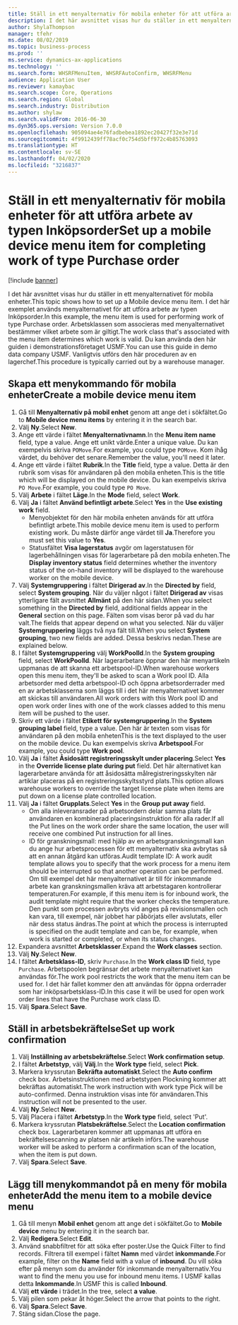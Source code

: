 ```yaml
---
title: Ställ in ett menyalternativ för mobila enheter för att utföra arbete av typen Inköpsorder
description: I det här avsnittet visas hur du ställer in ett menyalternativet för mobila enheter.
author: ShylaThompson
manager: tfehr
ms.date: 08/02/2019
ms.topic: business-process
ms.prod: ''
ms.service: dynamics-ax-applications
ms.technology: ''
ms.search.form: WHSRFMenuItem, WHSRFAutoConfirm, WHSRFMenu
audience: Application User
ms.reviewer: kamaybac
ms.search.scope: Core, Operations
ms.search.region: Global
ms.search.industry: Distribution
ms.author: shylaw
ms.search.validFrom: 2016-06-30
ms.dyn365.ops.version: Version 7.0.0
ms.openlocfilehash: 905094ae4e76fadbebea1892ec20427f32e3e71d
ms.sourcegitcommit: 4f9912439ff78acf0c754d5bff972c4b85763093
ms.translationtype: HT
ms.contentlocale: sv-SE
ms.lasthandoff: 04/02/2020
ms.locfileid: "3216837"
---
```

# <a name="set-up-a-mobile-device-menu-item-for-completing-work-of-type-purchase-order"></a><span data-ttu-id="86ec9-103">Ställ in ett menyalternativ för mobila enheter för att utföra arbete av typen Inköpsorder</span><span class="sxs-lookup"><span data-stu-id="86ec9-103">Set up a mobile device menu item for completing work of type Purchase order</span></span>

[!include [banner](../../includes/banner.md)]

<span data-ttu-id="86ec9-104">I det här avsnittet visas hur du ställer in ett menyalternativet för mobila enheter.</span><span class="sxs-lookup"><span data-stu-id="86ec9-104">This topic shows how to set up a Mobile device menu item.</span></span> <span data-ttu-id="86ec9-105">I det här exemplet används menyalternativet för att utföra arbete av typen Inköpsorder.</span><span class="sxs-lookup"><span data-stu-id="86ec9-105">In this example, the menu item is used for performing work of type Purchase order.</span></span> <span data-ttu-id="86ec9-106">Arbetsklassen som associeras med menyalternativet bestämmer vilket arbete som är giltigt.</span><span class="sxs-lookup"><span data-stu-id="86ec9-106">The work class that's associated with the menu item determines which work is valid.</span></span> <span data-ttu-id="86ec9-107">Du kan använda den här guiden i demonstrationsföretaget USMF.</span><span class="sxs-lookup"><span data-stu-id="86ec9-107">You can use this guide in demo data company USMF.</span></span> <span data-ttu-id="86ec9-108">Vanligtvis utförs den här proceduren av en lagerchef.</span><span class="sxs-lookup"><span data-stu-id="86ec9-108">This procedure is typically carried out by a warehouse manager.</span></span>


## <a name="create-a-mobile-device-menu-item"></a><span data-ttu-id="86ec9-109">Skapa ett menykommando för mobila enheter</span><span class="sxs-lookup"><span data-stu-id="86ec9-109">Create a mobile device menu item</span></span>
1. <span data-ttu-id="86ec9-110">Gå till **Menyalternativ på mobil enhet** genom att ange det i sökfältet.</span><span class="sxs-lookup"><span data-stu-id="86ec9-110">Go to **Mobile device menu items** by entering it in the search bar.</span></span>
2. <span data-ttu-id="86ec9-111">Välj **Ny**.</span><span class="sxs-lookup"><span data-stu-id="86ec9-111">Select **New**.</span></span>
3. <span data-ttu-id="86ec9-112">Ange ett värde i fältet **Menyalternativnamn**.</span><span class="sxs-lookup"><span data-stu-id="86ec9-112">In the **Menu item name** field, type a value.</span></span> <span data-ttu-id="86ec9-113">Ange ett unikt värde.</span><span class="sxs-lookup"><span data-stu-id="86ec9-113">Enter a unique value.</span></span> <span data-ttu-id="86ec9-114">Du kan exempelvis skriva `POMove`.</span><span class="sxs-lookup"><span data-stu-id="86ec9-114">For example, you could type `POMove`.</span></span> <span data-ttu-id="86ec9-115">Kom ihåg värdet, du behöver det senare.</span><span class="sxs-lookup"><span data-stu-id="86ec9-115">Remember the value, you'll need it later.</span></span>  
4. <span data-ttu-id="86ec9-116">Ange ett värde i fältet **Rubrik**.</span><span class="sxs-lookup"><span data-stu-id="86ec9-116">In the **Title** field, type a value.</span></span> <span data-ttu-id="86ec9-117">Detta är den rubrik som visas för användaren på den mobila enheten.</span><span class="sxs-lookup"><span data-stu-id="86ec9-117">This is the title which will be displayed on the mobile device.</span></span> <span data-ttu-id="86ec9-118">Du kan exempelvis skriva `PO Move`.</span><span class="sxs-lookup"><span data-stu-id="86ec9-118">For example, you could type `PO Move`.</span></span>  
5. <span data-ttu-id="86ec9-119">Välj **Arbete** i fältet **Läge**.</span><span class="sxs-lookup"><span data-stu-id="86ec9-119">In the **Mode** field, select **Work**.</span></span>
6. <span data-ttu-id="86ec9-120">Välj **Ja** i fältet **Använd befintligt arbete**.</span><span class="sxs-lookup"><span data-stu-id="86ec9-120">Select **Yes** in the **Use existing work** field.</span></span>
    - <span data-ttu-id="86ec9-121">Menyobjektet för den här mobila enheten används för att utföra befintligt arbete.</span><span class="sxs-lookup"><span data-stu-id="86ec9-121">This mobile device menu item is used to perform existing work.</span></span> <span data-ttu-id="86ec9-122">Du måste därför ange värdet till **Ja**.</span><span class="sxs-lookup"><span data-stu-id="86ec9-122">Therefore you must set this value to **Yes**.</span></span>  
    - <span data-ttu-id="86ec9-123">Statusfältet **Visa lagerstatus** avgör om lagerstatusen för lagerbehållningen visas för lagerarbetare på den mobila enheten.</span><span class="sxs-lookup"><span data-stu-id="86ec9-123">The **Display inventory status** field determines whether the inventory status of the on-hand inventory will be displayed to the warehouse worker on the mobile device.</span></span>  
7. <span data-ttu-id="86ec9-124">Välj **Systemgruppering** i fältet **Dirigerad av**.</span><span class="sxs-lookup"><span data-stu-id="86ec9-124">In the **Directed by** field, select **System grouping**.</span></span> <span data-ttu-id="86ec9-125">När du väljer något i fältet **Dirigerad av** visas ytterligare fält avsnittet **Allmänt** på den här sidan.</span><span class="sxs-lookup"><span data-stu-id="86ec9-125">When you select something in the **Directed by** field, additional fields appear in the **General** section on this page.</span></span> <span data-ttu-id="86ec9-126">Fälten som visas beror på vad du har valt.</span><span class="sxs-lookup"><span data-stu-id="86ec9-126">The fields that appear depend on what you selected.</span></span> <span data-ttu-id="86ec9-127">När du väljer **Systemgruppering** läggs två nya fält till.</span><span class="sxs-lookup"><span data-stu-id="86ec9-127">When you select **System grouping**, two new fields are added.</span></span> <span data-ttu-id="86ec9-128">Dessa beskrivs nedan.</span><span class="sxs-lookup"><span data-stu-id="86ec9-128">These are explained below.</span></span>  
8. <span data-ttu-id="86ec9-129">I fältet **Systemgruppering** välj **WorkPoolId**.</span><span class="sxs-lookup"><span data-stu-id="86ec9-129">In the **System grouping** field, select **WorkPoolId**.</span></span> <span data-ttu-id="86ec9-130">När lagerarbetare öppnar den här menyartikeln uppmanas de att skanna ett arbetspool-ID.</span><span class="sxs-lookup"><span data-stu-id="86ec9-130">When warehouse workers open this menu item, they'll be asked to scan a Work pool ID.</span></span> <span data-ttu-id="86ec9-131">Alla arbetsorder med detta arbetspool-ID och öppna arbetsorderrader med en av arbetsklasserna som läggs till i det här menyalternativet kommer att skickas till användaren.</span><span class="sxs-lookup"><span data-stu-id="86ec9-131">All work orders with this Work pool ID and open work order lines with one of the work classes added to this menu item will be pushed to the user.</span></span>  
9. <span data-ttu-id="86ec9-132">Skriv ett värde i fältet **Etikett för systemgruppering**.</span><span class="sxs-lookup"><span data-stu-id="86ec9-132">In the **System grouping label** field, type a value.</span></span> <span data-ttu-id="86ec9-133">Den här är texten som visas för användaren på den mobila enheten</span><span class="sxs-lookup"><span data-stu-id="86ec9-133">This is the text displayed to the user on the mobile device.</span></span> <span data-ttu-id="86ec9-134">Du kan exempelvis skriva **Arbetspool**.</span><span class="sxs-lookup"><span data-stu-id="86ec9-134">For example, you could type **Work pool**.</span></span>  
10. <span data-ttu-id="86ec9-135">Välj **Ja** i fältet **Åsidosätt registreringsskylt under placering**.</span><span class="sxs-lookup"><span data-stu-id="86ec9-135">Select **Yes** in the **Override license plate during put** field.</span></span> <span data-ttu-id="86ec9-136">Det här alternativet kan lagerarbetare använda för att åsidosätta målregistreringsskylten när artiklar placeras på en registreringsskyltsstyrd plats.</span><span class="sxs-lookup"><span data-stu-id="86ec9-136">This option allows warehouse workers to override the target license plate when items are put down on a license plate controlled location.</span></span>  
11. <span data-ttu-id="86ec9-137">Välj **Ja** i fältet **Grupplats**.</span><span class="sxs-lookup"><span data-stu-id="86ec9-137">Select **Yes** in the **Group put away** field.</span></span>
    - <span data-ttu-id="86ec9-138">Om alla inleveransrader på arbetsordern delar samma plats får användaren en kombinerad placeringsinstruktion för alla rader.</span><span class="sxs-lookup"><span data-stu-id="86ec9-138">If all the Put lines on the work order share the same location, the user will receive one combined Put instruction for all lines.</span></span> 
    - <span data-ttu-id="86ec9-139">ID för granskningsmall: med hjälp av en arbetsgranskningsmall kan du ange hur arbetsprocessen för ett menyalternativ ska avbrytas så att en annan åtgärd kan utföras.</span><span class="sxs-lookup"><span data-stu-id="86ec9-139">Audit template ID: A work audit template allows you to specify that the work process for a menu item should be interrupted so that another operation can be performed.</span></span> <span data-ttu-id="86ec9-140">Om till exempel det här menyalternativet är till för inkommande arbete kan granskningsmallen kräva att arbetstagaren kontrollerar temperaturen.</span><span class="sxs-lookup"><span data-stu-id="86ec9-140">For example, if this menu item is for inbound work, the audit template might require that the worker checks the temperature.</span></span> <span data-ttu-id="86ec9-141">Den punkt som processen avbryts vid anges på revisionsmallen och kan vara, till exempel, när jobbet har påbörjats eller avslutats, eller när dess status ändras.</span><span class="sxs-lookup"><span data-stu-id="86ec9-141">The point at which the process is interrupted is specified on the audit template and can be, for example, when work is started or completed, or when its status changes.</span></span>  
12. <span data-ttu-id="86ec9-142">Expandera avsnittet **Arbetsklasser**.</span><span class="sxs-lookup"><span data-stu-id="86ec9-142">Expand the **Work classes** section.</span></span>
13. <span data-ttu-id="86ec9-143">Välj **Ny**.</span><span class="sxs-lookup"><span data-stu-id="86ec9-143">Select **New**.</span></span>
14. <span data-ttu-id="86ec9-144">I fältet **Arbetsklass-ID**, skriv `Purchase`.</span><span class="sxs-lookup"><span data-stu-id="86ec9-144">In the **Work class ID** field, type `Purchase`.</span></span> <span data-ttu-id="86ec9-145">Arbetspoolen begränsar det arbete menyalternativet kan användas för.</span><span class="sxs-lookup"><span data-stu-id="86ec9-145">The work pool restricts the work that the menu item can be used for.</span></span> <span data-ttu-id="86ec9-146">I det här fallet kommer den att användas för öppna orderrader som har inköpsarbetsklass-ID.</span><span class="sxs-lookup"><span data-stu-id="86ec9-146">In this case it will be used for open work order lines that have the Purchase work class ID.</span></span>  
15. <span data-ttu-id="86ec9-147">Välj **Spara**.</span><span class="sxs-lookup"><span data-stu-id="86ec9-147">Select **Save**.</span></span>

## <a name="set-up-work-confirmation"></a><span data-ttu-id="86ec9-148">Ställ in arbetsbekräftelse</span><span class="sxs-lookup"><span data-stu-id="86ec9-148">Set up work confirmation</span></span>
1. <span data-ttu-id="86ec9-149">Välj **Inställning av arbetsbekräftelse**.</span><span class="sxs-lookup"><span data-stu-id="86ec9-149">Select **Work confirmation setup**.</span></span>
2. <span data-ttu-id="86ec9-150">I fältet **Arbetstyp**, välj **Välj**.</span><span class="sxs-lookup"><span data-stu-id="86ec9-150">In the **Work type** field, select **Pick**.</span></span>
3. <span data-ttu-id="86ec9-151">Markera kryssrutan **Bekräfta automatiskt**.</span><span class="sxs-lookup"><span data-stu-id="86ec9-151">Select the **Auto confirm** check box.</span></span> <span data-ttu-id="86ec9-152">Arbetsinstruktionen med arbetstypen Plockning kommer att bekräftas automatiskt.</span><span class="sxs-lookup"><span data-stu-id="86ec9-152">The work instruction with work type Pick will be auto-confirmed.</span></span> <span data-ttu-id="86ec9-153">Denna instruktion visas inte för användaren.</span><span class="sxs-lookup"><span data-stu-id="86ec9-153">This instruction will not be presented to the user.</span></span>  
4. <span data-ttu-id="86ec9-154">Välj **Ny**.</span><span class="sxs-lookup"><span data-stu-id="86ec9-154">Select **New**.</span></span>
5. <span data-ttu-id="86ec9-155">Välj Placera i fältet **Arbetstyp**.</span><span class="sxs-lookup"><span data-stu-id="86ec9-155">In the **Work type** field, select 'Put'.</span></span>
6. <span data-ttu-id="86ec9-156">Markera kryssrutan **Platsbekräftelse**.</span><span class="sxs-lookup"><span data-stu-id="86ec9-156">Select the **Location confirmation** check box.</span></span> <span data-ttu-id="86ec9-157">Lagerarbetaren kommer att uppmanas att utföra en bekräftelsescanning av platsen när artikeln införs.</span><span class="sxs-lookup"><span data-stu-id="86ec9-157">The warehouse worker will be asked to perform a confirmation scan of the location, when the item is put down.</span></span>  
7. <span data-ttu-id="86ec9-158">Välj **Spara**.</span><span class="sxs-lookup"><span data-stu-id="86ec9-158">Select **Save**.</span></span>

## <a name="add-the-menu-item-to-a-mobile-device-menu"></a><span data-ttu-id="86ec9-159">Lägg till menykommandot på en meny för mobila enheter</span><span class="sxs-lookup"><span data-stu-id="86ec9-159">Add the menu item to a mobile device menu</span></span>
1. <span data-ttu-id="86ec9-160">Gå till menyn **Mobil enhet** genom att ange det i sökfältet.</span><span class="sxs-lookup"><span data-stu-id="86ec9-160">Go to **Mobile device** menu by entering it in the search bar.</span></span>
2. <span data-ttu-id="86ec9-161">Välj **Redigera**.</span><span class="sxs-lookup"><span data-stu-id="86ec9-161">Select **Edit**.</span></span>
3. <span data-ttu-id="86ec9-162">Använd snabbfiltret för att söka efter poster.</span><span class="sxs-lookup"><span data-stu-id="86ec9-162">Use the Quick Filter to find records.</span></span> <span data-ttu-id="86ec9-163">Filtrera till exempel i fältet **Namn** med värdet **inkommande**.</span><span class="sxs-lookup"><span data-stu-id="86ec9-163">For example, filter on the **Name** field with a value of **inbound**.</span></span> <span data-ttu-id="86ec9-164">Du vill söka efter på menyn som du använder för inkommande menyalternativ.</span><span class="sxs-lookup"><span data-stu-id="86ec9-164">You want to find the menu you use for inbound menu items.</span></span> <span data-ttu-id="86ec9-165">I USMF kallas detta **Inkommande**.</span><span class="sxs-lookup"><span data-stu-id="86ec9-165">In USMF this is called **Inbound**.</span></span>  
4. <span data-ttu-id="86ec9-166">Välj **ett värde** i trädet.</span><span class="sxs-lookup"><span data-stu-id="86ec9-166">In the tree, select **a value**.</span></span>
5. <span data-ttu-id="86ec9-167">Välj pilen som pekar åt höger.</span><span class="sxs-lookup"><span data-stu-id="86ec9-167">Select the arrow that points to the right.</span></span>
6. <span data-ttu-id="86ec9-168">Välj **Spara**.</span><span class="sxs-lookup"><span data-stu-id="86ec9-168">Select **Save**.</span></span>
7. <span data-ttu-id="86ec9-169">Stäng sidan.</span><span class="sxs-lookup"><span data-stu-id="86ec9-169">Close the page.</span></span>
